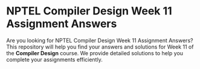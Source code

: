 # NPTEL Compiler Design Week 11 Assignment Answers

Are you looking for NPTEL Compiler Design Week 11 Assignment Answers? This repository will help you find your answers and solutions for Week 11 of the **Compiler Design** course. We provide detailed solutions to help you complete your assignments efficiently.